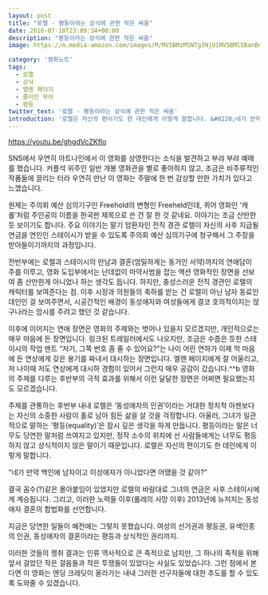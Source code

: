 ```yaml
---
layout: post
title: "로렐 - 평등이라는 상식에 관한 작은 싸움"
date: 2016-07-18T23:09:34+00:00
description: "평등이라는 상식에 관한 작은 싸움"
image: https://m.media-amazon.com/images/M/MV5BMzM5NTg3NjU1MV5BMl5BanBnXkFtZTgwNzAwMjA3NjE@._V1_SY1000_CR0,0,674,1000_AL_.jpg

category: '영화노트'  
tags: 
  - 로렐
  - 상식
  - 엘렌 페이지
  - 줄리안 무어
  - 평등
twitter_text: '로렐 - 평등이라는 상식에 관한 작은 싸움'
introduction: '로렐은 자신의 편이기도 한 데인에게 이렇게 말합니다. &#8220;네가 만약 백인에 남자이고 이성애자가 아니었다면 어땠을 것 같아?&#8221;'
---
```


<https://youtu.be/ghgdVcZKflo>

SNS에서 우연히 아트나인에서 이 영화를 상영한다는 소식을 발견하고 부랴 부랴 예매를 했습니다. 커플석 위주인 일반 개봉 영화관을 별로 좋아하지 않고, 조금은 비주류적인 작품들에 끌리는 터라 우연히 만난 이 영화는 주말에 한 번 감상할 만한 가치가 있다고 느꼈습니다.

원제는 주의회 예산 심의기구인 Freehold의 변형인 Freeheld인데, 퀴어 영화인 &#8216;캐롤&#8217;처럼 주인공의 이름을 한국판 제목으로 쓴 건 잘 한 것 같네요. 이야기는 조금 산만한 듯 보이기도 합니다. 주요 이야기는 말기 암환자인 전직 경관 로렐이 자신의 사후 지급될 연금을 연인인 스테이시가 받을 수 있도록 주의회 예산 심의기구에 청구해서 그 주장을 받아들이기까지의 과정입니다. 

전반부에는 로렐과 스테이시의 만남과 결혼(엄밀하게는 동거인 서약)까지의 연애담이 주를 이루고, 영화 도입부에서는 난데없이 마약사범을 잡는 액션 영화적인 장면을 선보여 좀 산만한게 아니었나 하는 생각도 듭니다. 하지만, 충성스러운 전직 경관인 로렐의 캐릭터를 보여준다는 점. 이후 시장과 의원들의 축하를 받는 건 로렐이 아닌 남자 동료인 데인인 걸 보여주면서, 시공간적인 배경이 동성애자와 여성들에게 결코 호의적이지는 않구나라는 암시를 주려고 했던 것 같습니다. 

이후에 이어지는 연애 장면은 영화의 주제와는 벗어나 있을지 모르겠지만, 개인적으로는 매우 마음에 든 장면입니다. 링크된 트레일러에서도 나오지만, 조금은 수줍은 듯한 스테이시의 작업 멘트 &#8220;저기, 그쪽 번호 좀 줄 수 있어요?&#8221;는 나이 어린 연하가 이제 막 마음에 든 연상에게 갖은 용기를 짜내서 대시하는 장면입니다. 엘렌 페이지에게 잘 어울리고, 저 나이때 저도 연상에게 대시하 경험이 있어서 그런지 매우 공감이 갔습니다.^^b 영화의 주제를 다루는 후반부의 극적 효과를 위해서 이런 달달한 장면은 어쩌면 필요했는지도 모르겠습니다.

주제를 관통하는 후반부 내내 로렐은 &#8216;동성애자의 인권&#8217;이라는 거대한 정치적 아젠보다는 자신의 소중한 사람이 홀로 남아 힘든 삶을 살 것을 걱정합니다. 아울러, 그녀가 일관적으로 말하는 &#8216;평등(equality)&#8217;은 잠시 깊은 생각을 하게 만듭니다. 평등이라는 말은 너무도 당연한 말처럼 쓰여지고 있지만, 정작 소수의 위치에 선 사람들에게는 너무도 평등하지 않고 상식적이지 않은 말이기 때문입니다. 로렐은 자신의 편이기도 한 데인에게 이렇게 말합니다.

&#8220;네가 만약 백인에 남자이고 이성애자가 아니었다면 어땠을 것 같아?&#8221;

결국 꼼수(?)같은 몰아붙임이 있었지만 로렐의 바람대로 그녀의 연금은 사후 스테이시에게 계승됩니다. 그리고, 이러한 노력들 이후(롤레의 사망 이후) 2013년에 뉴저지는 동성애자 결혼의 합법화를 선언합니다.

지금은 당연한 일들이 예전에는 그렇지 못했습니다. 여성의 선거권과 평등권, 유색인종의 인권, 동성애자의 결혼이라는 평등과 상식적인 권리까지.
  
이러한 것들의 쟁취 결과는 인류 역사적으로 큰 족적으로 남지만, 그 하나의 족적을 위해 앞서 걸었던 작은 걸음들과 작은 투쟁들이 있었다는 사실도 있었습니다. 그런 점에서 본다면 이 영화는 엔딩 크레딧이 올라가는 내내 그러한 선구자들에 대한 추도를 할 수 있도록 도와줄 수 있겠습니다.